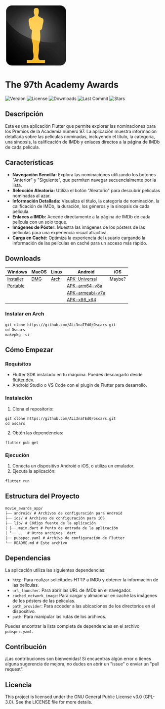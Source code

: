 <img src="https://github.com/ALi3naTEd0/oscars/blob/main/assets/oscars.png" width="200">

# The 97th Academy Awards

![Version](https://img.shields.io/badge/version-1.0.0--1-blue)
![License](https://img.shields.io/badge/license-GPL--3.0-green)
![Downloads](https://img.shields.io/github/downloads/ALi3naTEd0/oscars/total)
![Last Commit](https://img.shields.io/github/last-commit/ALi3naTEd0/oscars)
![Stars](https://img.shields.io/github/stars/ALi3naTEd0/oscars)

## Descripción

Esta es una aplicación Flutter que permite explorar las nominaciones para los Premios de la Academia número 97. La aplicación muestra información detallada sobre las películas nominadas, incluyendo el título, la categoría, una sinopsis, la calificación de IMDb y enlaces directos a la página de IMDb de cada película.

## Características

- **Navegación Sencilla:** Explora las nominaciones utilizando los botones "Anterior" y "Siguiente", que permiten navegar secuencialmente por la lista.
- **Selección Aleatoria:** Utiliza el botón "Aleatorio" para descubrir películas nominadas al azar.
- **Información Detallada:** Visualiza el título, la categoría de nominación, la calificación de IMDb, la duración, los géneros y la sinopsis de cada película.
- **Enlaces a IMDb:** Accede directamente a la página de IMDb de cada película con un solo toque.
- **Imágenes de Póster:** Muestra las imágenes de los pósters de las películas para una experiencia visual atractiva.
- **Carga en Caché:** Optimiza la experiencia del usuario cargando la información de las películas en caché para un acceso más rápido.

<!--
## Capturas de Pantalla

![Captura de pantalla 1](url_de_la_captura_de_pantalla_1.png)
_Explora la lista de nominaciones._

![Captura de pantalla 2](url_de_la_captura_de_pantalla_2.png)
_Visualiza información detallada de cada película nominada._ -->

## Downloads
| Windows      | MacOS        | Linux        | Android      | iOS          |
|--------------|--------------|--------------|--------------|--------------|
| [Installer](https://github.com/ALi3naTEd0/oscars/releases/download/v1.0.0/oscars-v1.0.0.exe)    | [DMG](https://github.com/ALi3naTEd0/Oscars/releases/download/v1.0.0/oscars.dmg)  | [Arch](#instalar-en-arch)  | [APK-Universal](https://github.com/ALi3naTEd0/oscars/releases/download/v1.0.0/oscars-release.apk)       | Maybe?       |
| [Portable](https://github.com/ALi3naTEd0/oscars/releases/download/v1.0.0/Oscars-v1.0.0.zip)     |              |              | [APK-arm64-v8a](https://github.com/ALi3naTEd0/oscars/releases/download/v1.0.0/oscars-arm64-v8a-release.apk)             |              |
|              |              |              | [APK-armeabi-v7a](https://github.com/ALi3naTEd0/oscars/releases/download/v1.0.0/oscars-armeabi-v7a-release.apk)      |              |
|              |              |              | [APK-x86_x64](https://github.com/ALi3naTEd0/oscars/releases/download/v1.0.0/oscars-x86_64-release.apk)               |              |

### Instalar en Arch
```
git clone https://github.com/ALi3naTEd0/Oscars.git
cd Oscars
makepkg -si
```

## Cómo Empezar

### Requisitos

- Flutter SDK instalado en tu máquina. Puedes descargarlo desde [flutter.dev](https://flutter.dev/docs/get-started/install).
- Android Studio o VS Code con el plugin de Flutter para desarrollo.

### Instalación

1. Clona el repositorio:

```
git clone https://github.com/ALi3naTEd0/oscars.git
cd oscars
```

2. Obtén las dependencias:

`flutter pub get`

### Ejecución

1. Conecta un dispositivo Android o iOS, o utiliza un emulador.
2. Ejecuta la aplicación:

`flutter run`

## Estructura del Proyecto

```
movie_awards_app/
├── android/ # Archivos de configuración para Android
├── ios/ # Archivos de configuración para iOS
├── lib/ # Código fuente de la aplicación
│ ├── main.dart # Punto de entrada de la aplicación
│ └── ... # Otros archivos .dart
├── pubspec.yaml # Archivo de configuración de Flutter
└── README.md # Este archivo
```

## Dependencias

La aplicación utiliza las siguientes dependencias:

- `http`: Para realizar solicitudes HTTP a IMDb y obtener la información de las películas.
- `url_launcher`: Para abrir las URL de IMDb en el navegador.
- `cached_network_image`: Para cargar y almacenar en caché las imágenes de los pósters de las películas.
- `path_provider`: Para acceder a las ubicaciones de los directorios en el dispositivo.
- `path`: Para manipular las rutas de los archivos.

Puedes encontrar la lista completa de dependencias en el archivo `pubspec.yaml`.

## Contribución

¡Las contribuciones son bienvenidas! Si encuentras algún error o tienes alguna sugerencia de mejora, no dudes en abrir un "issue" o enviar un "pull request".

## Licencia

This project is licensed under the GNU General Public License v3.0 (GPL-3.0). See the LICENSE file for more details.
